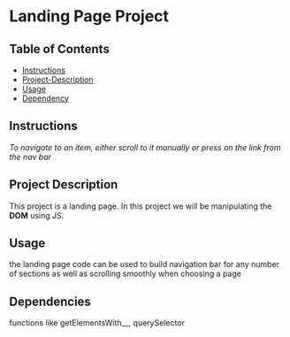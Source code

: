 # Landing Page Project

## Table of Contents

* [Instructions](#instructions)
* [Project-Description](#project-description)
* [Usage](#usage)
* [Dependency](#dependencies)


## Instructions
*To navigate to an item, either scroll to it manually or press on the link from the nav bar*


## Project Description
This project is a landing page. In this project we will be manipulating the **DOM** using JS.

## Usage
the landing page code can be used to build navigation bar for any number of sections as well as scrolling smoothly when choosing a page

## Dependencies
functions like getElementsWith__, querySelector 